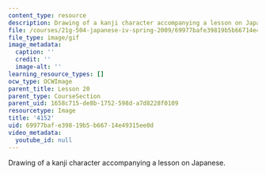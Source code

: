 ```yaml
---
content_type: resource
description: Drawing of a kanji character accompanying a lesson on Japanese.
file: /courses/21g-504-japanese-iv-spring-2009/69977bafe39819b5b66714e49315ee0d_4152.gif
file_type: image/gif
image_metadata:
  caption: ''
  credit: ''
  image-alt: ''
learning_resource_types: []
ocw_type: OCWImage
parent_title: Lesson 20
parent_type: CourseSection
parent_uid: 1658c715-de8b-1752-598d-a7d8228f0109
resourcetype: Image
title: '4152'
uid: 69977baf-e398-19b5-b667-14e49315ee0d
video_metadata:
  youtube_id: null
---
```

Drawing of a kanji character accompanying a lesson on Japanese.

